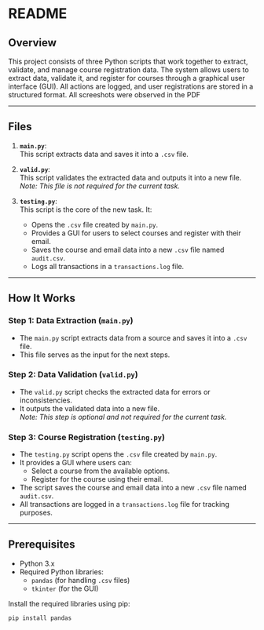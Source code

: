 # README

## Overview

This project consists of three Python scripts that work together to extract, validate, and manage course registration data. The system allows users to extract data, validate it, and register for courses through a graphical user interface (GUI). All actions are logged, and user registrations are stored in a structured format.
All screeshots were observed in the PDF 

---

## Files

1. **`main.py`**:  
   This script extracts data and saves it into a `.csv` file.

2. **`valid.py`**:  
   This script validates the extracted data and outputs it into a new file.  
   *Note: This file is not required for the current task.*

3. **`testing.py`**:  
   This script is the core of the new task. It:
   - Opens the `.csv` file created by `main.py`.
   - Provides a GUI for users to select courses and register with their email.
   - Saves the course and email data into a new `.csv` file named `audit.csv`.
   - Logs all transactions in a `transactions.log` file.

---

## How It Works

### Step 1: Data Extraction (`main.py`)
- The `main.py` script extracts data from a source and saves it into a `.csv` file.
- This file serves as the input for the next steps.

### Step 2: Data Validation (`valid.py`)
- The `valid.py` script checks the extracted data for errors or inconsistencies.
- It outputs the validated data into a new file.  
  *Note: This step is optional and not required for the current task.*

### Step 3: Course Registration (`testing.py`)
- The `testing.py` script opens the `.csv` file created by `main.py`.
- It provides a GUI where users can:
  - Select a course from the available options.
  - Register for the course using their email.
- The script saves the course and email data into a new `.csv` file named `audit.csv`.
- All transactions are logged in a `transactions.log` file for tracking purposes.

---

## Prerequisites

- Python 3.x
- Required Python libraries:
  - `pandas` (for handling `.csv` files)
  - `tkinter` (for the GUI)

Install the required libraries using pip:
```bash
pip install pandas
